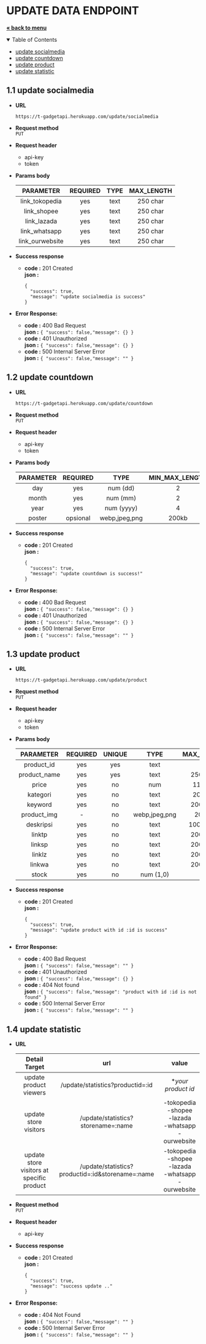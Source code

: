 # UPDATE DATA ENDPOINT
<a href="../../README.md"><strong>« back to menu</strong></a>

<details open="open">
  <summary>Table of Contents</summary>
  <ul>
    <li><a href="#11-update-socialmedia">update socialmedia</a></li>
    <li><a href="#12-update-countdown">update countdown</a></li>
    <li><a href="#13-update-product">update product</a></li>
    <li><a href="#14-update-statistic">update statistic</a></li>
  </ul>
</details>

## 1.1 update socialmedia
* **URL** <br>
    ```
    https://t-gadgetapi.herokuapp.com/update/socialmedia
    ```
* **Request method** <br>
`PUT`
* **Request header** 
  - api-key  <br>
  - token  <br>
* **Params body** 

    | PARAMETER     | REQUIRED | TYPE | MAX_LENGTH |
    | :--:          |  :--:    | :--: | :--:       |
    |link_tokopedia | yes      | text | 250 char   |
    |link_shopee    | yes      | text | 250 char   |
    |link_lazada    | yes      | text | 250 char   |
    |link_whatsapp  | yes      | text | 250 char   |
    |link_ourwebsite| yes      | text | 250 char   |

* **Success response**
    * **code :** 201 Created<br />
      **json :** 
      ```
      { 
        "success": true,
        "message": "update socialmedia is success" 
      }
      ```
* **Error Response:**
    * **code :** 400 Bad Request<br />
      **json :** `{ "success": false,"message": {} }` <br/>
    * **code :** 401 Unauthorized<br />
      **json :** `{ "success": false,"message": {} }` <br/>
    * **code :** 500 Internal Server Error<br />
      **json :** `{ "success": false,"message": "" }`

## 1.2 update countdown
* **URL** <br>
    ```
    https://t-gadgetapi.herokuapp.com/update/countdown
    ```
* **Request method** <br>
`PUT`
* **Request header** 
  - api-key  <br>
  - token  <br>
* **Params body** 

    | PARAMETER | REQUIRED | TYPE         | MIN_MAX_LENGTH |
    | :--:      |  :--:    | :--:         | :--:           |
    |day        | yes      | num (dd)     | 2              |
    |month      | yes      | num (mm)     | 2              |
    |year       | yes      | num (yyyy)   | 4              |
    |poster     | opsional | webp,jpeg,png| 200kb          |

* **Success response**
    * **code :** 201 Created<br />
      **json :** 
      ```
      { 
        "success": true,
        "message": "update countdown is success!" 
      }
      ```
* **Error Response:**
    * **code :** 400 Bad Request<br />
      **json :** `{ "success": false,"message": {} }` <br/>
    * **code :** 401 Unauthorized<br />
      **json :** `{ "success": false,"message": {} }` <br/>
    * **code :** 500 Internal Server Error<br />
      **json :** `{ "success": false,"message": "" }`

## 1.3 update product
* **URL** <br>
    ```
    https://t-gadgetapi.herokuapp.com/update/product
    ```
* **Request method** <br>
`PUT`
* **Request header** 
  - api-key  <br>
  - token  <br>
* **Params body** 
  
    | PARAMETER  | REQUIRED  | UNIQUE | TYPE          | MAX_LENGTH |
    | :--:       |  :--:     |  :--:  |  :--:         | :--:       |
    |product_id  | yes       | yes    | text          | -          |
    |product_name| yes       | yes    | text          | 250 char   |
    |price       | yes       | no     | num           | 11 char    |
    |kategori    | yes       | no     | text          | 20 char    |
    |keyword     | yes       | no     | text          | 200 char   |
    |product_img | -         | no     | webp,jpeg,png | 200kb      |
    |deskripsi   | yes       | no     | text          | 1000 char  |
    |linktp      | yes       | no     | text          | 200 char   |
    |linksp      | yes       | no     | text          | 200 char   |
    |linklz      | yes       | no     | text          | 200 char   |
    |linkwa      | yes       | no     | text          | 200 char   |
    |stock       | yes       | no     | num (1,0)     | 1          |
  
* **Success response**
    * **code :** 201 Created<br />
      **json :** 
      ```
      { 
        "success": true,
        "message": "update product with id :id is success" 
      }
      ```
* **Error Response:**
    * **code :** 400 Bad Request<br />
      **json :** `{ "success": false,"message": "" }` <br/>
    * **code :** 401 Unauthorized<br />
      **json :** `{ "success": false,"message": {} }` <br/>
    * **code :** 404 Not found<br />
      **json :** `{ "success": false,"message": "product with id :id is not found" }` <br/>
    * **code :** 500 Internal Server Error<br />
      **json :** `{ "success": false,"message": "" }`

## 1.4 update statistic
* **URL** <br>
  
  | Detail Target | url    | value  |
  | :--:          |  :--:  |  :--:  |
  | update product viewers | /update/statistics?productid=:id   |**your product id* |
  | update store visitors  | /update/statistics?storename=:name | -tokopedia<br>-shopee<br>-lazada<br>-whatsapp<br>-ourwebsite |
  | update store visitors at specific product  | /update/statistics?productid=:id&storename=:name | -tokopedia<br>-shopee<br>-lazada<br>-whatsapp<br>-ourwebsite |

* **Request method** <br>
`PUT`
* **Request header** 
  - api-key  <br>

* **Success response**
    * **code :** 201 Created<br />
      **json :** 
      ```
      { 
        "success": true,
        "message": "success update .."
      }
      ```
* **Error Response:**
    * **code :** 404 Not Found<br />
      **json :** `{ "success": false,"message": "" }` <br/>
    * **code :** 500 Internal Server Error<br />
      **json :** `{ "success": false,"message": "" }`
